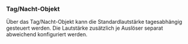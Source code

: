 ### Tag/Nacht-Objekt

Über das Tag/Nacht-Objekt kann die Standardlautstärke tagesabhängig gesteuert werden. Die Lautstärke zusätzlich je Auslöser separat abweichend konfiguriert werden.